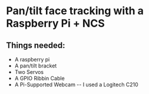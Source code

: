 # Pan/tilt face tracking with a Raspberry Pi + NCS

## Things needed:
* A raspberry pi 
* A pan/tilt bracket
* Two Servos
* A GPIO Ribbin Cable
* A Pi-Supported Webcam -- I used a Logitech C210
